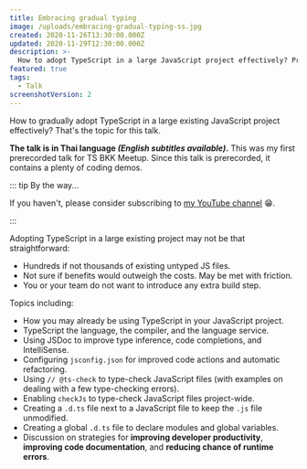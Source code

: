 ```yaml
---
title: Embracing gradual typing
image: /uploads/embracing-gradual-typing-ss.jpg
created: 2020-11-26T13:30:00.000Z
updated: 2020-11-29T12:30:00.000Z
description: >-
  How to adopt TypeScript in a large JavaScript project effectively? Premiered at TS BKK Meetup.
featured: true
tags:
  - Talk
screenshotVersion: 2
---
```


How to gradually adopt TypeScript in a large existing JavaScript project effectively? That's the topic for this talk.

<template>
  <YouTube id="xATsf5nm2yc" />
</template>

**The talk is in Thai language _(English subtitles available)_.**
This was my first prerecorded talk for TS BKK Meetup.
Since this talk is prerecorded, it contains a plenty of coding demos.

::: tip By the way...

If you haven't, please consider subscribing to [my YouTube channel](https://dt.in.th/go/youtube) 😁.

:::

Adopting TypeScript in a large existing project may not be that straightforward:

- Hundreds if not thousands of existing untyped JS files.
- Not sure if benefits would outweigh the costs. May be met with friction.
- You or your team do not want to introduce any extra build step.

Topics including:

- How you may already be using TypeScript in your JavaScript project.
- TypeScript the language, the compiler, and the language service.
- Using JSDoc to improve type inference, code completions, and IntelliSense.
- Configuring `jsconfig.json` for improved code actions and automatic refactoring.
- Using `// @ts-check` to type-check JavaScript files (with examples on dealing with a few type-checking errors).
- Enabling `checkJs` to type-check JavaScript files project-wide.
- Creating a `.d.ts` file next to a JavaScript file to keep the `.js` file unmodified.
- Creating a global `.d.ts` file to declare modules and global variables.
- Discussion on strategies for **improving developer productivity**, **improving code documentation**, and **reducing chance of runtime errors**.
